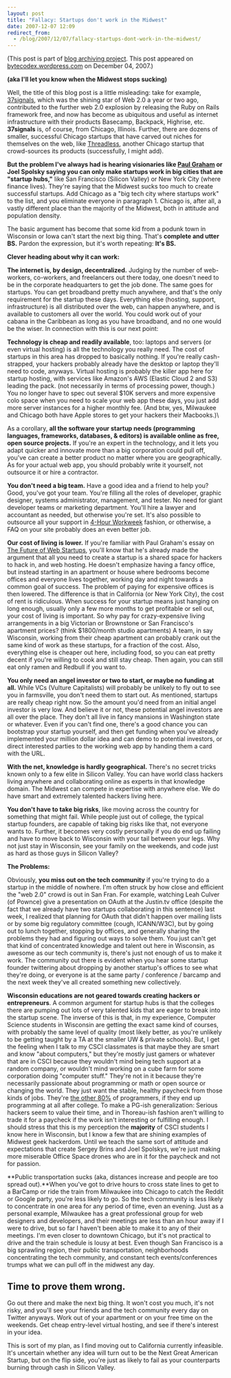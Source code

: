 ```yaml
---
layout: post
title: "Fallacy: Startups don't work in the Midwest"
date: 2007-12-07 12:09
redirect_from:
  - /blog/2007/12/07/fallacy-startups-dont-work-in-the-midwest/
---
```


(This post is part of [blog archiving project](/about#old-posts). This post appeared on
[bytecodex.wordpress.com](http://bytecodex.wordpress.com/2007/12/04/fallacy-startups-dont-work-in-the-midwest/)
on December 04, 2007.)

**(aka I'll let you know when the Midwest stops sucking)**

Well, the title of this blog post is a little misleading: take for
example, [37signals](http://37signals.com/), which was the shining star
of Web 2.0 a year or two ago, contributed to the further web 2.0
explosion by releasing the Ruby on Rails framework free, and now has
become as ubiquitous and useful as internet infrastructure with their
products Basecamp, Backpack, Highrise, etc. **37signals** is, of course,
from Chicago, Illinois. Further, there are dozens of smaller, successful
Chicago startups that have carved out niches for themselves on the web,
like [Threadless](http://threadless.com/), another Chicago startup that
crowd-sources its products (successfully, I might add).

**But the problem I've always had is hearing visionaries like [Paul
Graham](http://www.paulgraham.com/startuphubs.html) or Joel Spolsky
saying you can only make startups work in big cities that are "startup
hubs,"** like San Francisco (Silicon Valley) or New York City (where
finance lives). They're saying that the Midwest sucks too much to
create successful startups. Add Chicago as a "big tech city where
startups work" to the list, and you eliminate everyone in paragraph 1.
Chicago is, after all, a vastly different place than the majority of the
Midwest, both in attitude and population density.

The basic argument has become that some kid from a podunk town in
Wisconsin or Iowa can't start the next big thing. That's **complete
and utter BS.** Pardon the expression, but it's worth
repeating: **It's BS.**

**Clever heading about why it can work:**

**The internet is, by design, decentralized.** Judging by the number of
web-workers, co-workers, and freelancers out there today, one doesn't
need to be in the corporate headquarters to get the job done. The same
goes for startups. You can get broadband pretty much anywhere, and
that's the only requirement for the startup these days. Everything
else (hosting, support, infrastructure) is all distributed over the web,
can happen anywhere, and is available to customers all over the world.
You could work out of your cabana in the Caribbean as long as you have
broadband, and no one would be the wiser. In connection with this is our
next point:

**Technology is cheap and readily available**, too: laptops and servers
(or even virtual hosting) is all the technology you really need. The
cost of startups in this area has dropped to basically nothing. If
you're really cash-strapped, your hackers probably already have the
desktop or laptop they'll need to code, anyways. Virtual hosting is
probably the killer app here for startup hosting, with services like
Amazon's AWS (Elastic Cloud 2 and S3) leading the pack. (not
necessarily in terms of processing power, though.) You no longer have to
spec out several $10K servers and more expensive colo space when you
need to scale your web app these days, you just add more server
instances for a higher monthly fee. (And btw, yes, Milwaukee and Chicago
both have Apple stores to get your hackers their Macbooks.)\

As a corollary, **all the software your startup needs (programming
languages, frameworks, databases, & editors) is available online as
free, open source projects.** If you're an expert in the technology,
and it lets you adapt quicker and innovate more than a big corporation
could pull off, you've can create a better product no matter where you
are geographically. As for your actual web app, you should probably
write it yourself, not outsource it or hire a contractor.

**You don't need a big team.** Have a good idea and a friend to help
you? Good, you've got your team. You're filling all the roles of
developer, graphic designer, systems administrator, management, and
tester. No need for giant developer teams or marketing department.
You'll hire a lawyer and accountant as needed, but otherwise you're
set. It's also possible to outsource all your support in [4-Hour
Workweek](http://www.amazon.com/4-Hour-Workweek-Escape-Live-Anywhere/dp/0307353133/)
fashion, or otherwise, a FAQ on your site probably does an even better job.

**Our cost of living is lower.** If you're familiar with Paul
Graham's essay on [The Future of Web
Startups](http://www.paulgraham.com/webstartups.html), you'll know
that he's already made the argument that all you need to create a
startup is a shared space for hackers to hack in, and web hosting. He
doesn't emphasize having a fancy office, but instead starting in an
apartment or house where bedrooms become offices and everyone lives
together, working day and night towards a common goal of success. The
problem of paying for expensive offices is then lowered. The difference
is that in California (or New York City), the cost of rent is
ridiculous. When success for your startup means just hanging on long
enough, usually only a few more months to get profitable or sell out,
your cost of living is important. So why pay for crazy-expensive living
arrangements in a big Victorian or Brownstone or San Francisco's
apartment prices? (think $1800/month studio apartments) A team, in say
Wisconsin, working from their cheap apartment can probably crank out the
same kind of work as these startups, for a fraction of the cost. Also,
everything else is cheaper out here, including food, so you can eat
pretty decent if you're willing to cook and still stay cheap. Then
again, you can still eat only ramen and Redbull if you want to.

**You only need an angel investor or two to start, or maybe no funding
at all.** While VCs (Vulture Capitalists) will probably be unlikely to
fly out to see you in farmsville, you don't need them to start out. As
mentioned, startups are really cheap right now. So the amount you'd
need from an initial angel investor is very low. And believe it or not,
these potential angel investors are all over the place. They don't all
live in fancy mansions in Washington state or whatever. Even if you
can't find one, there's a good chance you can bootstrap your startup
yourself, and then get funding when you've already implemented your
million dollar idea and can demo to potential investors, or direct
interested parties to the working web app by handing them a card with
the URL.

**With the net, knowledge is hardly geographical.** There's no secret
tricks known only to a few elite in Silicon Valley. You can have world
class hackers living anywhere and collaborating online as experts in
that knowledge domain. The Midwest can compete in expertise with
anywhere else. We do have smart and extremely talented hackers living
here.

**You don't have to take big risks**, like moving across the country
for something that might fail. While people just out of college, the
typical startup founders, are capable of taking big risks like that, not
everyone wants to. Further, it becomes very costly personally if you do
end up failing and have to move back to Wisconsin with your tail between
your legs. Why not just stay in Wisconsin, see your family on the
weekends, and code just as hard as those guys in Silicon Valley?

**The Problems:**

Obviously, **you miss out on the tech community** if you're trying to
do a startup in the middle of nowhere. I'm often struck by how close
and efficient the "web 2.0" crowd is out in San Fran. For example,
watching Leah Culver (of Pownce) give a presentation on OAuth at the
Justin.tv office (despite the fact that we already have two startups
collaborating in this sentence) last week, I realized that planning for
OAuth that didn't happen over mailing lists or by some big regulatory
committee (cough, ICANN/W3C), but by going out to lunch together,
stopping by offices, and generally sharing the problems they had and
figuring out ways to solve them. You just can't get that kind of
concentrated knowledge and talent out here in Wisconsin, as awesome as
our tech community is, there's just not enough of us to make it work.
The community out there is evident when you hear some startup founder
twittering about dropping by another startup's offices to see what
they're doing, or everyone is at the same party / conference / barcamp
and the next week they've all created something new collectively.

**Wisconsin educations are not geared towards creating hackers or
entrepreneurs**. A common argument for startup hubs is that the colleges
there are pumping out lots of very talented kids that are eager to break
into the startup scene. The inverse of this is that, in my experience,
Computer Science students in Wisconsin are getting the exact same kind
of courses, with probably the same level of quality (most likely better,
as you're unlikely to be getting taught by a TA at the smaller UW &
private schools). But, I get the feeling when I talk to my CSCI
classmates is that maybe they are smart and know "about computers,"
but they're mostly just gamers or whatever that are in CSCI because
they wouldn't mind being tech support at a random company, or
wouldn't mind working on a cube farm for some corporation doing
"computer stuff." They're not in it because they're necessarily
passionate about programming or math or open source or changing the
world. They just want the stable, healthy paycheck from those kinds of
jobs. They're [the other
80%](http://www.codinghorror.com/blog/archives/001002.html) of
programmers, if they end up programming at all after college. To make a
PG-ish generalization: Serious hackers seem to value their time, and in
Thoreau-ish fashion aren't willing to trade it for a paycheck if the
work isn't interesting or fulfilling enough. I should stress that this
is my perception the **majority** of CSCI students I know here in
Wisconsin, but I know a few that are shining examples of Midwest geek
hackerdom. Until we teach the same sort of attitude and expectations
that create Sergey Brins and Joel Spolskys, we're just making more
miserable Office Space drones who are in it for the paycheck and not for
passion.

**Public transportation sucks (aka, distances increase and people are
too spread out).**When you've got to drive hours to cross state lines
to get to a BarCamp or ride the train from Milwaukee into Chicago to
catch the Reddit or Google party, you're less likely to go. So the
tech community is less likely to concentrate in one area for any period
of time, even an evening. Just as a personal example, Milwaukee has a
great professional group for web designers and developers, and their
meetings are less than an hour away if I were to drive, but so far I
haven't been able to make it to any of their meetings. I'm even
closer to downtown Chicago, but it's not practical to drive and the
train schedule is lousy at best. Even though San Francisco is a big
sprawling region, their public transportation, neighborhoods
concentrating the tech community, and constant tech events/conferences
trumps what we can pull off in the midwest any day.

## Time to prove them wrong.

Go out there and make the next big thing. It won't cost you much,
it's not risky, and you'll see your friends and the tech community
every day on Twitter anyways. Work out of your apartment or on your free
time on the weekends. Get cheap entry-level virtual hosting, and see if
there's interest in your idea.

This is sort of my plan, as I find moving out to California currently
infeasible. It's uncertain whether any idea will turn out to be the
Next Great American Startup, but on the flip side, you're just as
likely to fail as your counterparts burning through cash in Silicon
Valley.
